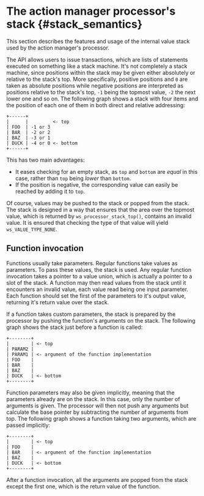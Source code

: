 The action manager processor's stack {#stack_semantics}
====================================

This section describes the features and usage of the internal value stack used
by the action manager's processor.

The API allows users to issue transactions, which are lists of statements
executed on something like a stack machine.
It's not completely a stack machine, since positions within the stack may be
given either absolutely or relative to the stack's top.
More specifically, positive positions and `0` are taken as absolute positions
while negative positions are interpreted as positions relative to the stack's
top, `-1` being the topmost value, `-2` the next lower one and so on.
The following graph shows a stack with four items and the position of each one
of them in both direct and relative addressing:

    +------+
    |      |         <- top
    | FOO  | -1 or 3
    | BAR  | -2 or 2
    | BAZ  | -3 or 1
    | DUCK | -4 or 0 <- bottom
    +------+

This has two main advantages:
 * It eases checking for an empty stack, as `top` and `bottom` are _equal_ in
   this case, rather than `top` being _lower_ than `bottom`.
 * If the position is negative, the corresponding value can easily be reached by
   adding it to `top`.

Of course, values may be pushed to the stack or popped from the stack.
The stack is designed in a way that ensures that the area over the topmost
value, which is returned by `ws_processor_stack_top()`, contains an invalid
value.
It is ensured that checking the type of that value will yield
`ws_VALUE_TYPE_NONE`.


Function invocation
-------------------

Functions usually take parameters.
Regular functions take values as parameters.
To pass these values, the stack is used.
Any regular function invocation takes a pointer to a value union, which is
actually a pointer to a slot of the stack.
A function may then read values from the stack until it encounters an invalid
value, each value read being one input parameter.
Each function should set the first of the parameters to it's output value,
returning it's return value over the stack.

If a function takes custom parameters, the stack is prepared by the processor by
pushing the function's arguments on the stack.
The following graph shows the stack just before a function is called:

    +--------+
    |        | <- top
    | PARAM2 |
    | PARAM1 | <- argument of the function implementation
    | FOO    |
    | BAR    |
    | BAZ    |
    | DUCK   | <- bottom
    +--------+

Function parameters may also be given implicitly, meaning that the parameters
already are on the stack.
In this case, only the number of arguments is given.
The processor will then not push any arguments but calculate the base pointer
by subtracting the number of arguments from top.
The following graph shows a function taking two arguments, which are passed
implicitly:

    +--------+
    |        | <- top
    | FOO    |
    | BAR    | <- argument of the function implementation
    | BAZ    |
    | DUCK   | <- bottom
    +--------+

After a function invocation, all the arguments are popped from the stack except
the first one, which is the return value of the function.

